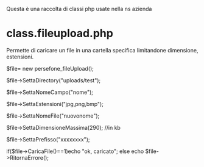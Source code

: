 Questa è una raccolta di classi php usate nella ns azienda

class.fileupload.php
===================

Permette di caricare un file in una cartella specifica limitandone dimensione, estensioni.

$file= new persefone_fileUpload();

$file->SettaDirectory("uploads/test");

$file->SettaNomeCampo("nome");

$file->SettaEstensioni("jpg,png,bmp");

$file->SettaNomeFile("nuovonome");

$file->SettaDimensioneMassima(290); //in kb

$file->SettaPrefisso("xxxxxxxx");

if($file->CaricaFile()==1)echo "ok, caricato";
else echo $file->RitornaErrore();

